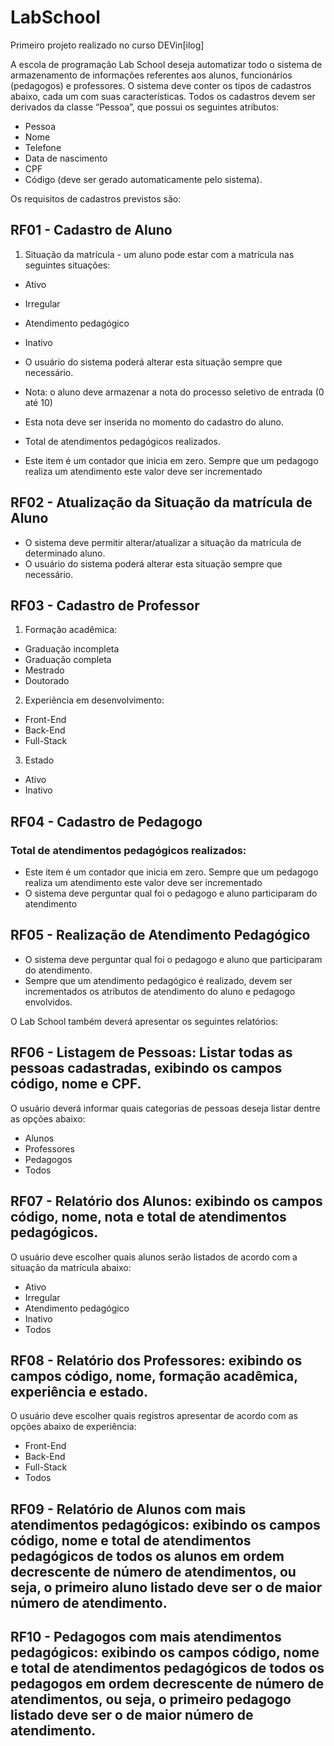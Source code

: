 # LabSchool
Primeiro projeto realizado no curso DEVin[ilog]

A escola de programação Lab School deseja automatizar todo o sistema de armazenamento de informações referentes aos alunos, funcionários (pedagogos) e professores. 
O sistema deve conter os tipos de cadastros abaixo, cada um com suas características. 
Todos os cadastros devem ser derivados da classe “Pessoa”, que possui os seguintes atributos:

-	Pessoa
-	Nome
-	Telefone
-	Data de nascimento
-	CPF
-	Código  (deve ser gerado automaticamente pelo sistema).

Os requisitos de cadastros previstos são:

##	RF01 - Cadastro de Aluno

1.	Situação da matrícula - um aluno pode estar com a matrícula nas seguintes situações:
-	Ativo
-	Irregular
-	Atendimento pedagógico
-	Inativo

-	O usuário do sistema poderá alterar esta situação sempre que necessário.
-	Nota: o aluno deve armazenar a nota do processo seletivo de entrada (0 até 10)
-	Esta nota deve ser inserida no momento do cadastro do aluno.
-	Total de atendimentos pedagógicos realizados.
-	Este item é um contador que inicia em zero. Sempre que um pedagogo realiza um atendimento este valor deve ser incrementado

##	RF02 - Atualização da Situação da matrícula de Aluno
-	O sistema deve permitir alterar/atualizar a situação da matrícula de determinado aluno.
-	O usuário do sistema poderá alterar esta situação sempre que necessário.

##	RF03 - Cadastro de Professor

1.	Formação acadêmica:
-	Graduação incompleta
-	Graduação completa
-	Mestrado
-	Doutorado

2.	Experiência em desenvolvimento:
-	Front-End
-	Back-End
-	Full-Stack

3.	Estado
-	Ativo
-	Inativo

##	RF04 - Cadastro de Pedagogo
###	Total de atendimentos pedagógicos realizados:
-	Este item é um contador que inicia em zero. Sempre que um pedagogo realiza um atendimento este valor deve ser incrementado
-	O sistema deve perguntar qual foi o pedagogo e aluno participaram do atendimento

##	RF05 - Realização de Atendimento Pedagógico
-	O sistema deve perguntar qual foi o pedagogo e aluno que participaram do atendimento.
-	Sempre que um atendimento pedagógico é realizado, devem ser incrementados os atributos de atendimento do aluno e pedagogo envolvidos.

O Lab School também deverá apresentar os seguintes relatórios:

##	RF06 - Listagem de Pessoas: Listar todas as pessoas cadastradas, exibindo os campos código, nome e CPF. 
O usuário deverá informar quais categorias de pessoas deseja listar dentre as opções abaixo: 
-	Alunos
-	Professores
-	Pedagogos
-	Todos

##	RF07 - Relatório dos Alunos: exibindo os campos código, nome, nota e total de atendimentos pedagógicos. 
O usuário deve escolher quais alunos serão listados de acordo com a situação da matrícula abaixo:
-	Ativo
-	Irregular
-	Atendimento pedagógico
-	Inativo
-	Todos

##	RF08 - Relatório dos Professores: exibindo os campos código, nome, formação acadêmica, experiência e estado.
O usuário deve escolher quais registros apresentar de acordo com as opções abaixo de experiência:
-	Front-End
-	Back-End
-	Full-Stack
-	Todos

##	RF09 - Relatório de Alunos com mais atendimentos pedagógicos: exibindo os campos código, nome e total de atendimentos pedagógicos de todos os alunos em ordem decrescente de número de atendimentos, ou seja, o primeiro aluno listado deve ser o de maior número de atendimento. 

##	RF10 - Pedagogos com mais atendimentos pedagógicos: exibindo os campos código, nome e total de atendimentos pedagógicos de todos os pedagogos em ordem decrescente de número de atendimentos, ou seja, o primeiro pedagogo listado deve ser o de maior número de atendimento. 

